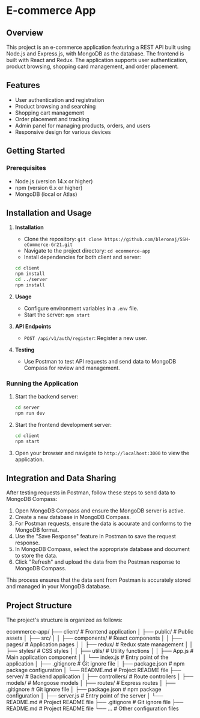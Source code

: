 # E-commerce App

## Overview
This project is an e-commerce application featuring a REST API built using Node.js and Express.js, with MongoDB as the database. The frontend is built with React and Redux. The application supports user authentication, product browsing, shopping card management, and order placement.

## Features

- User authentication and registration
- Product browsing and searching
- Shopping cart management
- Order placement and tracking
- Admin panel for managing products, orders, and users
- Responsive design for various devices

## Getting Started

### Prerequisites

- Node.js (version 14.x or higher)
- npm (version 6.x or higher)
- MongoDB (local or Atlas)
  
## Installation and Usage

1. **Installation**
   - Clone the repository: `git clone https://github.com/bleronaj/SSH-eCommerce-Gr21.git`
   - Navigate to the project directory: `cd ecommerce-app`
   - Install dependencies for both client and server:
    ```bash
    cd client
    npm install
    cd ../server
    npm install
    ```

2. **Usage**
   - Configure environment variables in a `.env` file.
   - Start the server: `npm start`

3. **API Endpoints**
   - `POST /api/v1/auth/register`: Register a new user.

4. **Testing**
   - Use Postman to test API requests and send data to MongoDB Compass for review and management.
  
### Running the Application

1. Start the backend server:

    ```bash
    cd server
    npm run dev
    ```

2. Start the frontend development server:

    ```bash
    cd client
    npm start
    ```

3. Open your browser and navigate to `http://localhost:3000` to view the application.


## Integration and Data Sharing
After testing requests in Postman, follow these steps to send data to MongoDB Compass:

1. Open MongoDB Compass and ensure the MongoDB server is active.
2. Create a new database in MongoDB Compass.
3. For Postman requests, ensure the data is accurate and conforms to the MongoDB format.
4. Use the "Save Response" feature in Postman to save the request response.
5. In MongoDB Compass, select the appropriate database and document to store the data.
6. Click "Refresh" and upload the data from the Postman response to MongoDB Compass.

This process ensures that the data sent from Postman is accurately stored and managed in your MongoDB database. 

## Project Structure

The project's structure is organized as follows:

ecommerce-app/
├── client/              # Frontend application
│   ├── public/          # Public assets
│   ├── src/
│   │   ├── components/  # React components
│   │   ├── pages/       # Application pages
│   │   ├── redux/       # Redux state management
│   │   ├── styles/      # CSS styles
│   │   ├── utils/       # Utility functions
│   │   ├── App.js       # Main application component
│   │   └── index.js     # Entry point of the application
│   ├── .gitignore       # Git ignore file
│   ├── package.json     # npm package configuration
│   └── README.md        # Project README file
├── server/              # Backend application
│   ├── controllers/     # Route controllers
│   ├── models/          # Mongoose models
│   ├── routes/          # Express routes
│   ├── .gitignore       # Git ignore file
│   ├── package.json     # npm package configuration
│   ├── server.js        # Entry point of the server
│   └── README.md        # Project README file
├── .gitignore           # Git ignore file
├── README.md            # Project README file
└── ...                  # Other configuration files

